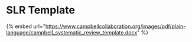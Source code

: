 # SLR Template

{% embed url="https://www.campbellcollaboration.org/images/pdf/plain-language/campbell_systematic_review_template.docx" %}
